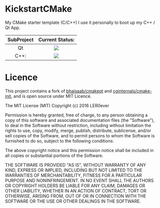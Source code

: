 # KickstartCMake
My CMake starter template (C/C++)
I use it personally to boot up my C++ / Qt App.

| SubProject| Current Status:|
| :---: | :---: |
|Qt|![](https://img.shields.io/teamcity/codebetter/bt428.svg)|
|C++:|![](https://img.shields.io/teamcity/codebetter/bt428.svg)|

# Licence
This project contains a fork of [bhaisaab/cmakeqt](https://github.com/bhaisaab/cmakeqt) and [cginternals/cmake-init](https://github.com/cginternals/cmake-init), and is open source under MIT Licence.

The MIT License (MIT)
Copyright (c) 2016 LER0ever

Permission is hereby granted, free of charge, to any person obtaining a copy of this software and associated documentation files (the "Software"), to deal in the Software without restriction, including without limitation the rights to use, copy, modify, merge, publish, distribute, sublicense, and/or sell copies of the Software, and to permit persons to whom the Software is furnished to do so, subject to the following conditions:

The above copyright notice and this permission notice shall be included in all copies or substantial portions of the Software.

THE SOFTWARE IS PROVIDED "AS IS", WITHOUT WARRANTY OF ANY KIND, EXPRESS OR IMPLIED, INCLUDING BUT NOT LIMITED TO THE WARRANTIES OF MERCHANTABILITY, FITNESS FOR A PARTICULAR PURPOSE AND NONINFRINGEMENT. IN NO EVENT SHALL THE AUTHORS OR COPYRIGHT HOLDERS BE LIABLE FOR ANY CLAIM, DAMAGES OR OTHER LIABILITY, WHETHER IN AN ACTION OF CONTRACT, TORT OR OTHERWISE, ARISING FROM, OUT OF OR IN CONNECTION WITH THE SOFTWARE OR THE USE OR OTHER DEALINGS IN THE SOFTWARE.
